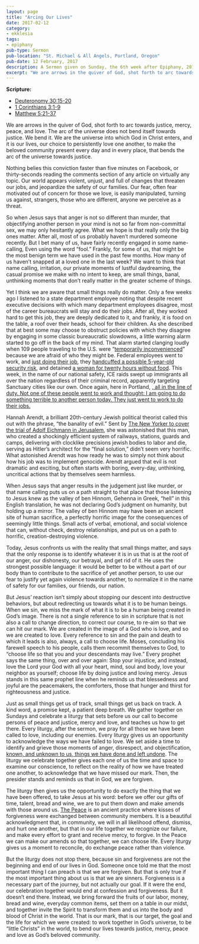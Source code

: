 ```yaml
---
layout: page
title: "Arcing Our Lives"
date: 2017-02-12
category:
- ekklesia
tags:
- epiphany
pub-type: Sermon
pub-location: "St. Michael & All Angels, Portland, Oregon"
pub-date: 12 February, 2017
description: A Sermon given on Sunday, the 6th week after Epiphany, 2017
excerpt: "We are arrows in the quiver of God, shot forth to arc towards justice, mercy, peace, and love. The arc of the universe does not bend itself towards justice. We bend it. We are the universe into which God in Christ enters, and it is our lives, our choice to persistently love one another, to make the beloved community present every day and in every place, that bends the arc of the universe towards justice."
---
```

**Scripture:**
<ul>
<li><a href="http://bible.oremus.org/?ql=354015084">Deuteronomy 30:15-20</a></li>
<li><a href="http://bible.oremus.org/?ql=354015108">1 Corinthians 3:1-9</a></li>
<li><a href="http://bible.oremus.org/?ql=354015128">Matthew 5:21-37</a></li>
</ul>
<p>We are arrows in the quiver of God, shot forth to arc towards justice, mercy, peace, and love. The arc of the universe does not bend itself towards justice. We bend it. We are the universe into which God in Christ enters, and it is our lives, our choice to persistently love one another, to make the beloved community present every day and in every place, that bends the arc of the universe towards justice.</p>
<p>Nothing belies this conviction faster than five minutes on Facebook, or thirty-seconds reading the comments section of any article on virtually any topic. Our world appears violent, unjust, and full of changes that threaten our jobs, and jeopardize the safety of our families. Our fear, often fear motivated out of concern for those we love, is easily manipulated, turning us against, strangers, those who are different, anyone we perceive as a threat.</p>
<p>So when Jesus says that anger is not so different than murder, that objectifying another person in your mind is not so far from non-committal sex, we may only hesitantly agree. What we hope is that really only the big ones matter. After all, most of us probably haven&#8217;t murdered someone recently. But I bet many of us, have fairly recently engaged in some name-calling, Even using the word &#8220;fool.&#8221; Frankly, for some of us, that might be the most benign term we have used in the past few months. How many of us haven&#8217;t snapped at a loved one in the last week? We want to think that name calling, irritation, our private moments of lustful daydreaming, the casual promise we make with no intent to keep, are small things, banal, unthinking moments that don&#8217;t really matter in the greater scheme of things.</p>
<p>Yet I think we are aware that small things really do matter. Only a few weeks ago I listened to a state department employee noting that despite recent executive decisions with which many department employees disagree, most of the career bureaucrats will stay and do their jobs. After all, they worked hard to get this job, they are deeply dedicated to it, and frankly, it is food on the table, a roof over their heads, school for their children. As she described that at best some may choose to obstruct policies with which they disagree by engaging in some classic bureaucratic slowdowns, a little warning alarm started to go off in the back of my mind. That alarm started clanging loudly when 109 people traveling to the U.S. were &#8220;<a href="https://twitter.com/CBSNews/status/826152432115781634">temporarily inconvenienced</a>&#8221; because we are afraid of who they might be. Federal employees went to work, and <a href="http://www.baltimoresun.com/news/opinion/oped/bs-airport-inhumanity-20170206-story.html">just doing their job</a>, they <a href="http://www.independent.co.uk/news/world/americas/white-house-five-year-old-boy-detained-dulles-international-airport-hours-sean-spicer-pose-security-a7554521.html">handcuffed a possible 5-year-old security risk</a>, and detained <a href="http://jezebel.com/woman-and-her-2-children-held-at-dulles-airport-for-20-1791762183a">a woman for twenty hours without food</a>. This week, in the name of our national safety, ICE raids swept up immigrants all over the nation regardless of their criminal record, apparently targeting Sanctuary cities like our own. Once again, here in Portland, <a href="http://www.wweek.com/news/2017/02/10/man-shot-by-portland-police-officer-was-black-17-years-old-and-armed-with-a-fake-gun/">, all in the line of duty. Not one of these people went to work and thought: I am going to do something terrible to another person today. They just went to work to do their jobs.</a></p>
<p>Hannah Arendt, a brilliant 20th-century Jewish political theorist called this out with the phrase, &#8220;the banality of evil.&#8221; Sent by <a href="http://www.newyorker.com/magazine/1963/02/16/eichmann-in-jerusalem-i">The New Yorker to cover the trial of Adolf Eichmann in Jerusalem</a>, she was astonished that this man, who created a shockingly efficient system of railways, stations, guards and camps, delivering with clocklike precisions jewish bodies to labor and die, serving as Hitler&#8217;s architect for the &#8220;final solution,&#8221; didn&#8217;t seem very horrific. What astonished Arendt was how ready he was to simply not think about how his job was to implement genocide. Arendt argued that evil is not dramatic and exciting, but often starts with boring, every-day, unthinking, uncritical actions that by themselves seem harmless.</p>
<p>When Jesus says that anger results in the judgement just like murder, or that name calling puts us on a path straight to that place that those listening to Jesus knew as the valley of ben Hinnom, Gehenna in Greek, &#8220;hell&#8221; in this English translation, he was not declaring God&#8217;s judgment on humanity, but holding up a mirror. The valley of ben Hinnom may have been an ancient site of human sacrifice, a perfectly horrific image for the consequences of seemingly little things. Small acts of verbal, emotional, and social violence that can, without check, destroy relationships, and put us on a path to horrific, creation-destroying violence.</p>
<p>Today, Jesus confronts us with the reality that small things matter, and says that the only response is to identify whatever it is in us that is at the root of our anger, our dishonesty, our betrayal, and get rid of it. He uses the strongest possible language: it would be better to be without a part of our body than to contribute to the sacrifice of yet another person, to use our fear to justify yet again violence towards another, to normalize it in the name of safety for our families, our friends, our nation.</p>
<p>But Jesus&#8217; reaction isn&#8217;t simply about stopping our descent into destructive behaviors, but about redirecting us towards what it is to be human beings. When we sin, we miss the mark of what it is to be a human being created in God&#8217;s image. There is not a single reference to sin in scripture that is not also a call to change direction, to correct our course, to re-aim so that we can hit our mark. We are created in the image of a God who is love, and so we are created to love. Every reference to sin and the pain and death to which it leads is also, always, a call to choose life. Moses, concluding his farewell speech to his people, calls them recommit themselves to God, to &#8220;choose life so that you and your descendants may live.&#8221; Every prophet says the same thing, over and over again: Stop your injustice, and instead, love the Lord your God with all your heart, mind, soul and body, love your neighbor as yourself; choose life by doing justice and loving mercy. Jesus stands in this same prophet line when he reminds us that blessedness and joyful are the peacemakers, the comforters, those that hunger and thirst for righteousness and justice.</p>
<p>Just as small things get us of track, small things get us back on track. A kind word, a promise kept, a patient deep breath. We gather together on Sundays and celebrate a liturgy that sets before us our call to become persons of peace and justice, mercy and love, and teaches us how to get there. Every liturgy, after the sermon, we pray for all those we have been called to love, including our enemies. Every liturgy gives us an opportunity to acknowledge the ways we have failed to love. We set aside a time to identify and grieve those moments of anger, disrespect, and objectification, <a href="http://www.bcponline.org/HE/he2.html#Confession of Sin">known, and unknown to us, things we have done and left undone</a>. The liturgy we celebrate together gives each one of us the time and space to examine our conscience, to reflect on the reality of how we have treated one another, to acknowledge that we have missed our mark. Then, the presider stands and reminds us that in God, we are forgiven.</p>
<p>The liturgy then gives us the opportunity to do exactly the thing that we have been offered, to take Jesus at his word: before we offer our gifts of time, talent, bread and wine, we are to put them down and make amends with those around us. <a href="http://www.bcponline.org/HE/he2.html#The Peace">The Peace</a> is an ancient practice where kisses of forgiveness were exchanged between community members. It is a beautiful acknowledgment that, in community, we will in all likelihood offend, dismiss, and hurt one another, but that in our life together we recognize our failure, and make every effort to grant and receive mercy, to forgive. In the Peace we can make our amends so that together, we can choose life. Every liturgy gives us a moment to reconcile, do exchange peace rather than violence.</p>
<p>But the liturgy does not stop there, because sin and forgiveness are not the beginning and end of our lives in God. Someone once told me that the most important thing I can preach is that we are forgiven. But that is only true if the most important thing about us is that we are sinners. Forgiveness is a necessary part of the journey, but not actually our goal. If it were the end, our celebration together would end at confession and forgiveness. But it doesn&#8217;t end there. Instead, we bring forward the fruits of our labor, money, bread and wine, everyday common items, set them on a table in our midst, and together invite the Spirit to transform them and us into the body and blood of Christ in the world. That is our mark, that is our target, the goal and the life for which we were created: to work together in God&#8217;s universe, to be &#8220;little Christs&#8221; in the world, to bend our lives towards justice, mercy, peace and love as God&#8217;s beloved community.</p>
